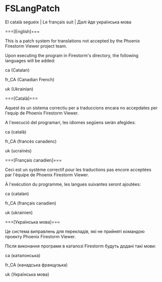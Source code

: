 # FSLangPatch
El català segueix | Le français suit | Далі йде українська мова

===[English]===

This is a patch system for translations not accepted by the Phoenix Firestorm Viewer project team.

Upon executing the program in Firestorm's directory, the following languages will be added:

ca (Catalan)

fr_CA (Canadian French)

uk (Ukrainian)


===[Català]===

Aquest és un sistema correctiu per a traduccions encara no accepdates per l'equip de Phoenix Firestorm Viewer.

A l'execució del programari, les idiomes següens seràn afegides:

ca (català)

fr_CA (francès canadenc)

uk (ucraïnès)


===[Français canadien]===

Ceci est un système correctif pour les traductions pas encore acceptées par l'équipe de Phoenix Firestorm Viewer.

À l'exécution du programme, les langues suivantes seront ajoutées:

ca (catalan)

fr_CA (français canadien)

uk (ukrainien)


===[Українська мова]===

Це система виправлень для перекладів, які не прийняті командою проекту Phoenix Firestorm Viewer.

Після виконання програми в каталозі Firestorm будуть додані такі мови:

ca (каталонська)

fr_CA (канадська французька)

uk (Українська мова)

